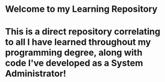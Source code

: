 # Welcome to my Learning Repository
# This is a direct repository correlating to all I have learned throughout my programming degree, along with code I've developed as a System Administrator!
